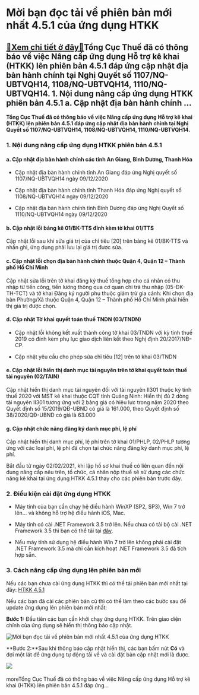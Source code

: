 Mời bạn đọc tải về phiên bản mới nhất 4.5.1 của ứng dụng HTKK
=============================================================

[:gift:Xem chi tiết ở đây:gift:](https://hddtvn.com/moi-ban-doc-tai-ve-phien-ban-moi-nhat-4-5-1-cua-ung-dung-htkk/)Tổng Cục Thuế đã có thông báo về việc Nâng cấp ứng dụng Hỗ trợ kê khai (HTKK) lên phiên bản 4.5.1 đáp ứng cập nhật địa bàn hành chính tại Nghị Quyết số 1107/NQ-UBTVQH14, 1108/NQ-UBTVQH14, 1110/NQ-UBTVQH14. 1. Nội dung nâng cấp ứng dụng HTKK phiên bản 4.5.1 a. Cập nhật địa bàn hành chính …
-------------------------------------------------------------------------------------------------------------------------------------------------------------------------------------------------------------------------------------------------------------------------------------------------

**Tổng Cục Thuế đã có thông báo về việc Nâng cấp ứng dụng Hỗ trợ kê khai (HTKK) lên phiên bản 4.5.1 đáp ứng cập nhật địa bàn hành chính tại Nghị Quyết số 1107/NQ-UBTVQH14, 1108/NQ-UBTVQH14, 1110/NQ-UBTVQH14.**


### 1. Nội dung nâng cấp ứng dụng HTKK phiên bản 4.5.1


#### a. Cập nhật địa bàn hành chính các tỉnh An Giang, Bình Dương, Thanh Hóa




* Cập nhật địa bàn hành chính tỉnh An Giang đáp ứng Nghị quyết số 1107/NQ-UBTVQH14 ngày 09/12/2020

* Cập nhật địa bàn hành chính tỉnh Thanh Hóa đáp ứng Nghị quyết số 1108/NQ-UBTVQH14 ngày 09/12/2020

* Cập nhật địa bàn hành chính tỉnh Bình Dương đáp ứng Nghị Quyết số 1110/NQ-UBTVQH14 ngày 09/12/2020



#### b. Cập nhật lỗi bảng kê 01/BK-TTS đính kèm tờ khai 01/TTS


Cập nhật lỗi sau khi sửa giá trị của chỉ tiêu [20] trên bảng kê 01/BK-TTS và nhấn ghi, ứng dụng phải lưu lại giá trị được sửa.


#### c. Cập nhật lỗi chọn địa bàn hành chính thuộc Quận 4, Quận 12 – Thành phố Hồ Chí Minh


Cập nhật sửa lỗi trên tờ khai đăng ký thuế tổng hợp cho cá nhân có thu nhập từ tiền công, tiền lương thông qua cơ quan chi trả thu nhập (05-ĐK-TH-TCT) và tờ khai Đăng ký người phụ thuộc giảm trừ gia cảnh: Khi chọn địa bàn Phường/Xã thuộc Quận 4, Quận 12 – Thành phố Hồ Chí Minh phải hiển thị giá trị được chọn.


#### d. Cập nhật Tờ khai quyết toán thuế TNDN (03/TNDN)




* Cập nhật lỗi không kết xuất thành công tờ khai 03/TNDN với kỳ tính thuế 2019 có đính kèm phụ lục giao dịch liên kết theo Nghị định 20/2017/NĐ-CP.

* Cập nhật yêu cầu cho phép sửa chỉ tiêu [12] trên tờ khai 03/TNDN



#### e. Cập nhật lỗi hiển thị danh mục tài nguyên trên tờ khai quyết toán thuế tài nguyên (02/TAIN)


Cập nhật hiển thị danh mục tài nguyên đối với tài nguyên II301 thuộc kỳ tính thuế 2020 với MST kê khai thuộc CQT tỉnh Quảng Ninh: Hiển thị đủ 2 dòng tài nguyên II301 tương ứng với 2 bảng giá có hiệu lực trong năm 2020 theo Quyết định số 15/2019/QĐ-UBND có giá là 161.000, theo Quyết định số 38/2020/QĐ-UBND có giá là 63.000


#### g. Cập nhật chức năng đăng ký danh mục phí, lệ phí


Cập nhật hiển thị danh mục phí, lệ phí trên tờ khai 01/PHLP, 02/PHLP tương ứng với các loại phí, lệ phí đã chọn tại chức năng đăng ký danh mục phí, lệ phí.


Bắt đầu từ ngày 02/02/2021, khi lập hồ sơ khai thuế có liên quan đến nội dung nâng cấp nêu trên, tổ chức, cá nhân nộp thuế sẽ sử dụng các chức năng kê khai tại ứng dụng HTKK 4.5.1 thay cho các phiên bản trước đây.


### 2. Điều kiện cài đặt ứng dụng HTKK




* Máy tính của bạn cần chạy hệ điều hành WinXP (SP2, SP3), Win 7 trở lên… và không hỗ trợ hệ điều hành iOS, Mac.

* Máy tính có cài .NET Framework 3.5 trở lên. Nếu chưa có tải bộ cài .NET Framework 3.5 thì bạn có thể tải tại [đây](https://www.fshare.vn/file/F4X6R3TJZ5FH).

* Nếu máy tính sử dụng hệ điều hành Win 7 trở lên không phải cài đặt .NET Framework 3.5 mà chỉ cần kích hoạt .NET Framework 3.5 đã tích hợp sẵn.



### 3. Cách nâng cấp ứng dụng lên phiên bản mới


Nếu các bạn chưa cài ứng dụng HTKK thì có thể tải phiên bản mới nhất tại đây: [HTKK 4.5.1](https://www.fshare.vn/file/NNZTUHNJGFGP)


Nếu các bạn đã cài các phiên bản cũ thì có thể làm theo các bước sau để update ứng dụng lên phiên bản mới nhất:


**Bước 1:** Đầu tiên các bạn cần khởi chạy ứng dụng HTKK. Trên giao diện chính của ứng dụng sẽ hiển thị thông báo cập nhật.


![Mời bạn đọc tải về phiên bản mới nhất 4.5.1 của ứng dụng HTKK](https://hddtvn.com/wp-content/uploads/2021/02/13.png "Mời bạn đọc tải về phiên bản mới nhất 4.5.1 của ứng dụng HTKK")


**Bước 2:**Sau khi thông báo cập nhật hiển thị, các bạn bấm nút **Có** và đợi một lát để ứng dụng tự động tải về và cài đặt bản cập nhật mới là được.


![](https://hddtvn.com/wp-content/uploads/2021/02/14.png)


#### 


moreTổng Cục Thuế đã có thông báo về việc Nâng cấp ứng dụng Hỗ trợ kê khai (HTKK) lên phiên bản 4.5.1 đáp ứng…

